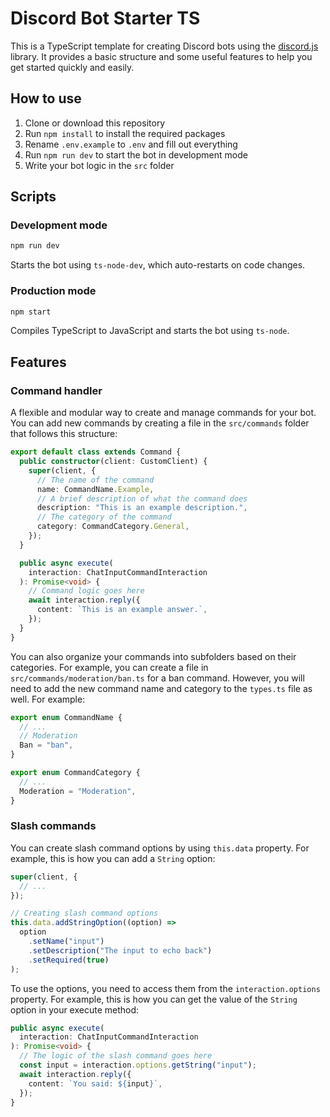 # Discord Bot Starter TS

This is a TypeScript template for creating Discord bots using the [discord.js](https://discord.js.org/) library. It provides a basic structure and some useful features to help you get started quickly and easily.

## How to use

1. Clone or download this repository
2. Run `npm install` to install the required packages
3. Rename `.env.example` to `.env` and fill out everything
4. Run `npm run dev` to start the bot in development mode
5. Write your bot logic in the `src` folder

## Scripts

### Development mode

```bash
npm run dev
```

Starts the bot using `ts-node-dev`, which auto-restarts on code changes.

### Production mode

```bash
npm start
```

Compiles TypeScript to JavaScript and starts the bot using `ts-node`.

## Features

### Command handler

A flexible and modular way to create and manage commands for your bot. You can add new commands by creating a file in the `src/commands` folder that follows this structure:

```typescript
export default class extends Command {
  public constructor(client: CustomClient) {
    super(client, {
      // The name of the command
      name: CommandName.Example,
      // A brief description of what the command does
      description: "This is an example description.",
      // The category of the command
      category: CommandCategory.General,
    });
  }

  public async execute(
    interaction: ChatInputCommandInteraction
  ): Promise<void> {
    // Command logic goes here
    await interaction.reply({
      content: `This is an example answer.`,
    });
  }
}
```

You can also organize your commands into subfolders based on their categories. For example, you can create a file in `src/commands/moderation/ban.ts` for a ban command. However, you will need to add the new command name and category to the `types.ts` file as well. For example:

```typescript
export enum CommandName {
  // ...
  // Moderation
  Ban = "ban",
}

export enum CommandCategory {
  // ...
  Moderation = "Moderation",
}
```

### Slash commands

You can create slash command options by using `this.data` property. For example, this is how you can add a `String` option:

```typescript
super(client, {
  // ...
});

// Creating slash command options
this.data.addStringOption((option) =>
  option
    .setName("input")
    .setDescription("The input to echo back")
    .setRequired(true)
);
```

To use the options, you need to access them from the `interaction.options` property. For example, this is how you can get the value of the `String` option in your execute method:

```typescript
public async execute(
  interaction: ChatInputCommandInteraction
): Promise<void> {
  // The logic of the slash command goes here
  const input = interaction.options.getString("input");
  await interaction.reply({
    content: `You said: ${input}`,
  });
}
```

